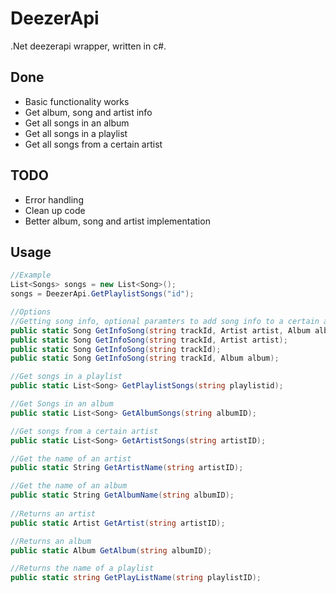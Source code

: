 # DeezerApi
.Net deezerapi wrapper, written in c#.

## Done
- Basic functionality works
- Get album, song and artist info
- Get all songs in an album
- Get all songs in a playlist
- Get all songs from a certain artist

## TODO
- Error handling
- Clean up code
- Better album, song and artist implementation

## Usage
```C#
//Example
List<Songs> songs = new List<Song>();
songs = DeezerApi.GetPlaylistSongs("id");
```

```C#
//Options
//Getting song info, optional paramters to add song info to a certain artist and/or album
public static Song GetInfoSong(string trackId, Artist artist, Album album);
public static Song GetInfoSong(string trackId, Artist artist);
public static Song GetInfoSong(string trackId);
public static Song GetInfoSong(string trackId, Album album);

//Get songs in a playlist
public static List<Song> GetPlaylistSongs(string playlistid);

//Get Songs in an album
public static List<Song> GetAlbumSongs(string albumID);

//Get songs from a certain artist
public static List<Song> GetArtistSongs(string artistID);

//Get the name of an artist
public static String GetArtistName(string artistID);

//Get the name of an album
public static String GetAlbumName(string albumID);
	
//Returns an artist
public static Artist GetArtist(string artistID);

//Returns an album
public static Album GetAlbum(string albumID);

//Returns the name of a playlist
public static string GetPlayListName(string playlistID);
```
